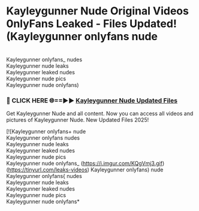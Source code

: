 # Kayleygunner Nude Original Videos 0nlyFans Leaked - Files Updated! (Kayleygunner onlyfans nude<br>
<br>
Kayleygunner onlyfans_ nudes<br>
Kayleygunner nude leaks<br>
Kayleygunner leaked nudes<br>
Kayleygunner nude pics<br>
Kayleygunner nude onlyfans)

<h3>🔴 CLICK HERE 🌐==►► <a href="https://tinyurl.com/leaks-videos" rel="nofollow">Kayleygunner Nude Updated Files</a></h3>

Get Kayleygunner Nude and all content. Now you can access all videos and pictures of Kayleygunner Nude. New Updated Files 2025!

[![Kayleygunner onlyfans+ nude<br>
Kayleygunner onlyfans nudes<br>
Kayleygunner nude leaks<br>
Kayleygunner leaked nudes<br>
Kayleygunner nude pics<br>
Kayleygunner nude onlyfans_
(https://i.imgur.com/KQgVmj3.gif)(https://tinyurl.com/leaks-videos)
Kayleygunner onlyfans) nude<br>
Kayleygunner onlyfans{ nudes<br>
Kayleygunner nude leaks<br>
Kayleygunner leaked nudes<br>
Kayleygunner nude pics<br>
Kayleygunner nude onlyfans*